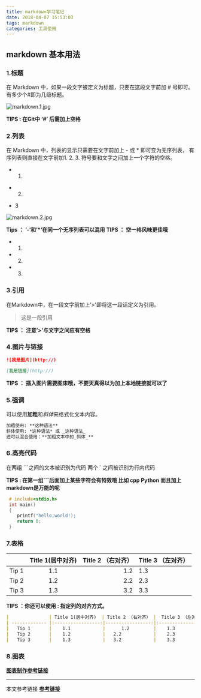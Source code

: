 ```yaml
---
title: markdown学习笔记
date: 2018-04-07 15:53:03
tags: markdown
categories: 工具使用
---
```

## markdown 基本用法
<!--more--> 

### 1.标题
在 Markdown 中，如果一段文字被定义为标题，只要在这段文字前加 # 号即可。
有多少个#即为几级标题。

![markdown.1.jpg](https://imgconvert.csdnimg.cn/aHR0cHM6Ly9yYXcuZ2l0aHVidXNlcmNvbnRlbnQuY29tL2xpdXlpMTIxMzgvRGlhbl90cmFpbmluZy9tYXN0ZXIvcGljdHVyZS9tYXJrZG93bi4xLmpwZw?x-oss-process=image/format,png)

**TIPS : 在Git中 ‘#’ 后需加上空格**

### 2.列表
在 Markdown 中，列表的显示只需要在文字前加上 - 或 * 即可变为无序列表，
有序列表则直接在文字前加1. 2. 3. 符号要和文字之间加上一个字符的空格。

  - 1.
  * 2.
  - 3


![markdown.2.jpg](https://imgconvert.csdnimg.cn/aHR0cHM6Ly9yYXcuZ2l0aHVidXNlcmNvbnRlbnQuY29tL2xpdXlpMTIxMzgvRGlhbl90cmFpbmluZy9tYXN0ZXIvcGljdHVyZS9tYXJrZG93bi4yLmpwZw?x-oss-process=image/format,png)

**Tips ： ‘-‘和’*‘在同一个无序列表可以混用**
**TIPS ： 空一格风味更佳哦**

  - 1.
   - 2.
   - 3.

### 3.引用
在Markdown中，在一段文字前加上’>'即将这一段话定义为引用。


> 这是一段引用


**TIPS ： 注意’>'与文字之间应有空格**

### 4.图片与链接

```markdown
![我是图片](http://)

[我是链接](http://)

```

**TIPS ： 插入图片需要图床哦，不要天真得以为加上本地链接就可以了**

### 5.强调

可以使用**加粗**和*斜体*来格式化文本内容。

```markdown
加粗使用: **这种语法**
斜体使用: *这种语法* 或 _这种语法_
还可以混合使用：**加粗文本中的_斜体_**
```

### 6.高亮代码
在两组 ```之间的文本被识别为代码
两个 ` 之间被识别为行内代码

**TIPS : 在第一组```后面加上某些字符会有特效哦 比如 cpp Python 而且加上markdown是万能的呢**

```cpp
 # include<stdio.h>
 int main()
 {
	printf("hello,world!);
    return 0;
 }
```

### 7.表格

|               | Title 1(居中对齐)  | Title 2 （右对齐） |  Title 3 （左对齐）  |
| ------------- |:-----------------:|-----------------:|:--------------------|
| 	Tip 1       |    1.1            |      1.2         |    1.3              |
|   Tip 2       |    1.2            |   2.2            |    2.3              |
|   Tip 3       |    1.3            |   3.2            |    3.3              |

**TIPS ：你还可以使用 : 指定列的对齐方式。**

```markdown
|               | Title 1(居中对齐)  | Title 2 （右对齐） |  Title 3 （左对齐）  |
| ------------- |:-----------------:|-----------------:|:--------------------|
| 	Tip 1       |    1.1            |      1.2         |    1.3              |
|   Tip 2       |    1.2            |   2.2            |    2.3              |
|   Tip 3       |    1.3            |   3.2            |    3.3              |
```

### 8.图表

[**图表制作参考链接**](https://www.zybuluo.com/mdeditor)


_ _ _

本文参考链接
[**参考链接**](http://www.jianshu.com/p/1e402922ee32/)